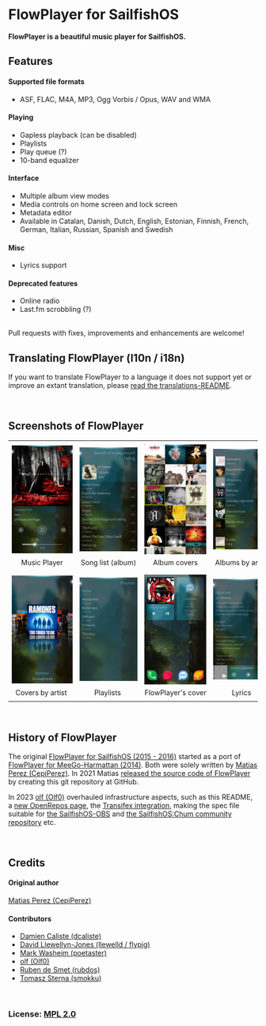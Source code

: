 # FlowPlayer for SailfishOS

**FlowPlayer is a beautiful music player for SailfishOS.**
<br />
## Features

#### Supported file formats
- ASF, FLAC, M4A, MP3, Ogg Vorbis / Opus, WAV and WMA

#### Playing
- Gapless playback (can be disabled)
- Playlists
- Play queue (?)
- 10-band equalizer

#### Interface
- Multiple album view modes
- Media controls on home screen and lock screen
- Metadata editor
- Available in Catalan, Danish, Dutch, English, Estonian, Finnish, French, German, Italian, Russian, Spanish and Swedish

#### Misc
- Lyrics support

#### Deprecated features
- Online radio
- Last.fm scrobbling (?)

<br />
Pull requests with fixes, improvements and enhancements are welcome!

<br />

## Translating FlowPlayer (l10n / i18n)

If you want to translate FlowPlayer to a language it does not support yet or improve an extant translation, please [read the translations-README](./translations#readme).

<br />

## Screenshots of FlowPlayer

|       |       |       |       |
| :---: | :---: | :---: | :---: |
|       |       |       |       |
| ![Music Player](./.xdata/screenshots/screenshot-20150711134510.jpg?raw=true) | ![Song list (album)](./.xdata/screenshots/screenshot-20150711134427.jpg?raw=true) | ![Album covers](./.xdata/screenshots/screenshot-20150711134124.jpg?raw=true) | ![Albums by artist](./.xdata/screenshots/screenshot-20150711134236.jpg?raw=true) |
| Music Player | Song list (album) | Album covers | Albums by artist |
|       |       |       |       |
|       |       |       |       |
| ![Covers by artist](./.xdata/screenshots/screenshot-20150711134206.jpg?raw=true) | ![Playlists](./.xdata/screenshots/screenshot-20150711134443.jpg?raw=true) | ![FileCase's cover](./.xdata/screenshots/screenshot-20150711134615.jpg?raw=true) | ![Lyrics](./.xdata/screenshots/screenshot-20150701221204.jpg?raw=true)
| &nbsp;&nbsp;Covers&nbsp;by&nbsp;artist&nbsp;&nbsp;&nbsp; | &nbsp;&nbsp;&nbsp;&nbsp;&nbsp;&nbsp;&nbsp;&nbsp;Playlists&nbsp;&nbsp;&nbsp;&nbsp;&nbsp;&nbsp;&nbsp;&nbsp;&nbsp; | FlowPlayer's&nbsp;cover | &nbsp;&nbsp;&nbsp;&nbsp;&nbsp;&nbsp;&nbsp;&nbsp;&nbsp;&nbsp;Lyrics&nbsp;&nbsp;&nbsp;&nbsp;&nbsp;&nbsp;&nbsp;&nbsp;&nbsp;&nbsp; |
|       |       |       |       |
<br />

## History of FlowPlayer

The original [FlowPlayer for SailfishOS (2015 - 2016)](https://openrepos.net/content/cepiperez/flowplayer-0#content) started as a port of [FlowPlayer for MeeGo-Harmattan (2014)](https://openrepos.net/content/cepiperez/flowplayer#content).  Both were solely written by [Matias Perez (CepiPerez)](https://github.com/CepiPerez).  In 2021 Matias [released the source code of FlowPlayer](https://github.com/sailfishos-applications/flowplayer/commits/master?after=c4f36e1cb3a80b7c7b220a379c9bdaca3a300113+49) by creating this git repository at GitHub.

In 2023 [olf (Olf0)](https://github.com/Olf0) overhauled infrastructure aspects, such as this README, a [new OpenRepos page](https://openrepos.net/content/olf/flowplayer#content), the [Transifex integration](https://github.com/sailfishos-applications/flowplayer/pull/7), making the spec file suitable for [the SailfishOS-OBS](https://build.sailfishos.org/) and [the SailfishOS:Chum community repository](https://github.com/sailfishos-chum/main/blob/main/Metadata.md) etc.

<br />

## Credits
#### Original author
[Matias Perez (CepiPerez)](https://github.com/CepiPerez)
#### Contributors
- [Damien Caliste (dcaliste)](https://github.com/dcaliste)
- [David Llewellyn-Jones (llewelld / flypig)](https://github.com/llewelld)
- [Mark Washeim (poetaster)](https://github.com/poetaster)
- [olf (Olf0)](https://github.com/Olf0)
- [Ruben de Smet (rubdos)](https://github.com/rubdos)
- [Tomasz Sterna (smokku)](https://github.com/smokku)
<br />

### License: [MPL 2.0](https://spdx.org/licenses/MPL-2.0-no-copyleft-exception.html)
